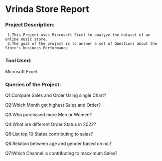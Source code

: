# Vrinda Store Report



### Project Description:
     1.This Project uses Microsoft Excel to analyze the dataset of an online music store.
     2.The goal of the project is to answer a set of Questions about the Store's business Performance
### Tool Used:
Microsoft Excel
### Queries of the Project:
Q1:Compare Sales and Order Using single Chart?

Q2:Which Month get highest Sales and Order?

Q3:Who purchased more Men or Women?

Q4:What are different Order Status in 2022?

Q5:List top 10 States contributing to sales?

Q6:Relation between age and gender based on no.?

Q7:Which Channel is contributing to macximum Sales?




